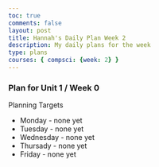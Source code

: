 ```yaml
---
toc: true
comments: false
layout: post
title: Hannah's Daily Plan Week 2
description: My daily plans for the week
type: plans
courses: { compsci: {week: 2} }
---
```


### Plan for Unit 1 / Week 0
Planning Targets
- Monday - none yet
- Tuesday - none yet
- Wednesday - none yet
- Thursady - none yet
- Friday - none yet
